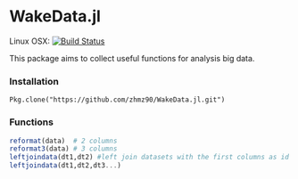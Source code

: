 # WakeData.jl

Linux OSX: [![Build Status](https://travis-ci.org/zhmz90/WakeData.jl.svg?branch=master)](https://travis-ci.org/zhmz90/WakeData.jl)

This package aims to collect useful functions for analysis big data.

### Installation

    Pkg.clone("https://github.com/zhmz90/WakeData.jl.git")
	
### Functions 

```Julia
reformat(data)  # 2 columns
reformat3(data) # 3 columns
leftjoindata(dt1,dt2) #left join datasets with the first columns as id
leftjoindata(dt1,dt2,dt3...)
```

	
